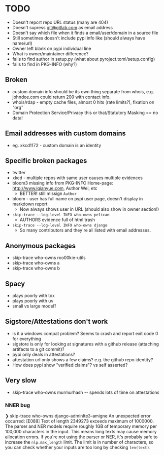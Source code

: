 # TODO

- Doesn't report repo URL status (many are 404)
- Doesn't supress git@gitlab.com as email address
- Doesn't say which file when it finds a email/user/domain in a source file
- Still sometimes doesn't include pypi info like (should always have name/url)
- Owner left blank on pypi individual line
- What is owner/maintainer difference?
- fails to find author in setup.py (what about pyroject.toml/setup.config)
- fails to find in PKG-INFO (why?)

## Broken

- custom domain info should be its own thing separate from whois, e.g. johndoe.com could return 200 with contact info.
- whois/rdap - empty cache files, almost 0 hits (rate limits?), fixation on "org"
- Domain Protection Service/Privacy this or that/Statutory Masking == no data!


## Email addresses with custom domains

- eg. xkcd1172 - custom domain is an identity

## Specific broken packages

- twitter
- xkcd - multiple repos with same user causes multiple evidences
- bloom3 missing info from PKG-INFO  Home-page: http://www.iqianyue.com, Author Wei, etc
  - BETTER! still missign `Author`
- bloom - user has full name on pypi user page, doesn't display in markdown report
  - Now always shows user in URL (should also show in owner section!)
- `skip-trace --log-level INFO who-owns pelican`
  - AUTHORS evidence full of html trash
- `skip-trace --log-level INFO who-owns django`
  - So many contributors and they're all listed with email addresses.


## Anonymous packages
- skip-trace who-owns roo00kie-utils
- skip-trace who-owns a
- skip-trace who-owns b


## Spacy 

- plays poorly with tox
- plays poorly with uv
- small vs large model?

## Sigstore/Attestations don't work

- is it a windows compat problem? Seems to crash and report exit code 0 for everything
- sigstore is only for looking at signatures with a github release (attaching artifacts to a git commit)?
- pypi only deals in attestations?
- attestation url only shows a few claims? e.g. the github repo identity?
- How does pypi show "verified claims"? vs self asserted?

## Very slow

- skip-trace who-owns murmurhash  -- spends lots of time on attestations

### NNER bug

❯ skip-trace who-owns django-adminlte3-amigne
An unexpected error occurred: [E088] Text of length 2349273 exceeds maximum of 1000000. The parser and NER models require roughly 1GB of temporary memory per 100,000 characters in the input. This means long texts may cause memory allocation errors. If you're not using the parser or NER, it's probably safe to increase the `nlp.max_length` limit. The limit is in number of characters, so you can check whether your inputs are too long by checking `len(text)`.
